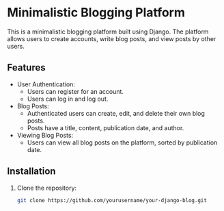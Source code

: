 
# Minimalistic Blogging Platform

This is a minimalistic blogging platform built using Django. The platform allows users to create accounts, write blog posts, and view posts by other users.

## Features

- User Authentication:
  - Users can register for an account.
  - Users can log in and log out.
- Blog Posts:
  - Authenticated users can create, edit, and delete their own blog posts.
  - Posts have a title, content, publication date, and author.
- Viewing Blog Posts:
  - Users can view all blog posts on the platform, sorted by publication date.

## Installation

1. Clone the repository:

   ```bash
   git clone https://github.com/yourusername/your-django-blog.git
